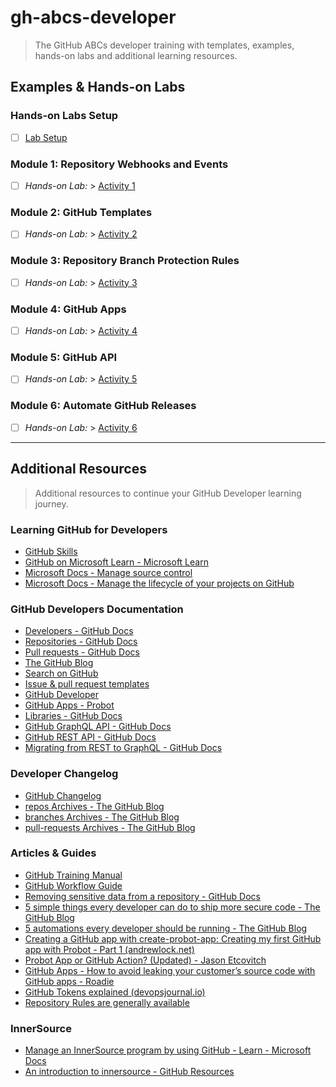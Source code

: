 # gh-abcs-developer
> The GitHub ABCs developer training with templates, examples, hands-on labs and additional learning resources.

## Examples & Hands-on Labs

### Hands-on Labs Setup
- [ ]  [Lab Setup](/labs/setup.md)

### Module 1: Repository Webhooks and Events
- [ ]  _Hands-on Lab:_ > [Activity 1](/labs/lab01.md)

### Module 2: GitHub Templates
- [ ]  _Hands-on Lab:_ > [Activity 2](/labs/lab02.md)

### Module 3: Repository Branch Protection Rules
- [ ]  _Hands-on Lab:_ > [Activity 3](/labs/lab03.md)

### Module 4: GitHub Apps
- [ ]  _Hands-on Lab:_ > [Activity 4](/labs/lab04.md)

### Module 5: GitHub API
- [ ]  _Hands-on Lab:_ > [Activity 5](/labs/lab05.md)

### Module 6: Automate GitHub Releases
- [ ]  _Hands-on Lab:_ > [Activity 6](/labs/lab06.md)

---

## Additional Resources
> Additional resources to continue your GitHub Developer learning journey.

### Learning GitHub for Developers
- [GitHub Skills](https://skills.github.com/)
- [GitHub on Microsoft Learn - Microsoft Learn](https://learn.microsoft.com/en-us/training/github/)
- [Microsoft Docs - Manage source control](https://docs.microsoft.com/en-us/learn/paths/az-400-manage-source-control/)
- [Microsoft Docs - Manage the lifecycle of your projects on GitHub](https://docs.microsoft.com/en-us/learn/paths/manage-project-lifecycle-github/)

### GitHub Developers Documentation
- [Developers - GitHub Docs](https://docs.github.com/en/developers)
- [Repositories - GitHub Docs](https://docs.github.com/en/repositories)
- [Pull requests - GitHub Docs](https://docs.github.com/en/pull-requests)
- [The GitHub Blog](https://github.blog/)
- [Search on GitHub](https://docs.github.com/en/search-github)
- [Issue & pull request templates](https://docs.github.com/en/communities/using-templates-to-encourage-useful-issues-and-pull-requests)
- [GitHub Developer](https://github.com/github-developer)
- [GitHub Apps - Probot](https://probot.github.io/docs/)
- [Libraries - GitHub Docs](https://docs.github.com/en/rest/overview/libraries)
- [GitHub GraphQL API - GitHub Docs](https://docs.github.com/en/graphql)
- [GitHub REST API - GitHub Docs](https://docs.github.com/en/rest)
- [Migrating from REST to GraphQL - GitHub Docs](https://docs.github.com/en/graphql/guides/migrating-from-rest-to-graphql)

### Developer Changelog
- [GitHub Changelog](https://github.blog/changelog/)
- [repos Archives - The GitHub Blog](https://github.blog/changelog/label/repos/)
- [branches Archives - The GitHub Blog](https://github.blog/changelog/label/branches/)
- [pull-requests Archives - The GitHub Blog](https://github.blog/changelog/label/pull-requests/)

### Articles & Guides
- [GitHub Training Manual](https://githubtraining.github.io/training-manual/#/01_getting_ready_for_class)
- [GitHub Workflow Guide](https://github.github.com/services-workflow-guide/#/)
- [Removing sensitive data from a repository - GitHub Docs](https://docs.github.com/en/authentication/keeping-your-account-and-data-secure/removing-sensitive-data-from-a-repository)
- [5 simple things every developer can do to ship more secure code - The GitHub Blog](https://github.blog/2022-04-22-5-simple-things-every-developer-can-do-to-ship-more-secure-code/)
- [5 automations every developer should be running - The GitHub Blog](https://github.blog/2021-12-16-5-automations-every-developer-should-be-running/)
- [Creating a GitHub app with create-probot-app: Creating my first GitHub app with Probot - Part 1 (andrewlock.net)](https://andrewlock.net/creating-my-first-github-app-with-probot-part-1-create-probot-app/)
- [Probot App or GitHub Action? (Updated) - Jason Etcovitch](https://jasonet.co/posts/probot-app-or-github-action-v2/)
- [GitHub Apps - How to avoid leaking your customer’s source code with GitHub apps - Roadie](https://roadie.io/blog/avoid-leaking-github-org-data/)
- [GitHub Tokens explained (devopsjournal.io)](https://devopsjournal.io/blog/2022/01/03/GitHub-Tokens)
- [Repository Rules are generally available](https://github.blog/changelog/2023-07-24-repository-rules-are-generally-available/)

### InnerSource
- [Manage an InnerSource program by using GitHub - Learn - Microsoft Docs](https://docs.microsoft.com/en-us/learn/modules/manage-innersource-program-github/)
- [An introduction to innersource - GitHub Resources](https://resources.github.com/innersource/fundamentals/)